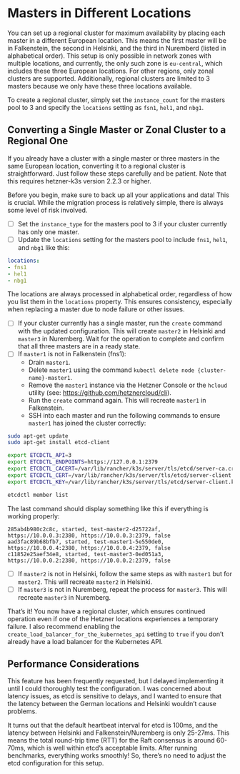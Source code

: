 # Masters in Different Locations

You can set up a regional cluster for maximum availability by placing each master in a different European location. This means the first master will be in Falkenstein, the second in Helsinki, and the third in Nuremberd (listed in alphabetical order). This setup is only possible in network zones with multiple locations, and currently, the only such zone is `eu-central`, which includes these three European locations. For other regions, only zonal clusters are supported. Additionally, regional clusters are limited to 3 masters because we only have these three locations available.

To create a regional cluster, simply set the `instance_count` for the masters pool to 3 and specify the `locations` setting as `fsn1`, `hel1`, and `nbg1`.

## Converting a Single Master or Zonal Cluster to a Regional One

If you already have a cluster with a single master or three masters in the same European location, converting it to a regional cluster is straightforward. Just follow these steps carefully and be patient. Note that this requires hetzner-k3s version 2.2.3 or higher.

Before you begin, make sure to back up all your applications and data! This is crucial. While the migration process is relatively simple, there is always some level of risk involved.

- [ ] Set the `instance_type` for the masters pool to 3 if your cluster currently has only one master.
- [ ] Update the `locations` setting for the masters pool to include `fns1`, `hel1`, and `nbg1` like this:

```yaml
locations:
- fns1
- hel1
- nbg1
```

The locations are always processed in alphabetical order, regardless of how you list them in the `locations` property. This ensures consistency, especially when replacing a master due to node failure or other issues.

- [ ] If your cluster currently has a single master, run the `create` command with the updated configuration. This will create `master2` in Helsinki and `master3` in Nuremberg. Wait for the operation to complete and confirm that all three masters are in a ready state.
- [ ] If `master1` is not in Falkenstein (fns1):
   - Drain `master1`.
   - Delete `master1` using the command `kubectl delete node {cluster-name}-master1`.
   - Remove the `master1` instance via the Hetzner Console or the `hcloud` utility (see: https://github.com/hetznercloud/cli).
   - Run the `create` command again. This will recreate `master1` in Falkenstein.
   - SSH into each master and run the following commands to ensure `master1` has joined the cluster correctly:

```bash
sudo apt-get update
sudo apt-get install etcd-client

export ETCDCTL_API=3
export ETCDCTL_ENDPOINTS=https://127.0.0.1:2379
export ETCDCTL_CACERT=/var/lib/rancher/k3s/server/tls/etcd/server-ca.crt
export ETCDCTL_CERT=/var/lib/rancher/k3s/server/tls/etcd/server-client.crt
export ETCDCTL_KEY=/var/lib/rancher/k3s/server/tls/etcd/server-client.key

etcdctl member list
```

The last command should display something like this if everything is working properly:

```
285ab4b980c2c8c, started, test-master2-d25722af, https://10.0.0.3:2380, https://10.0.0.3:2379, false
aad3fac89b68bfb7, started, test-master1-5e550de0, https://10.0.0.4:2380, https://10.0.0.4:2379, false
c11852e25aef34e8, started, test-master3-0ed051a3, https://10.0.0.2:2380, https://10.0.0.2:2379, false
```

- [ ] If `master2` is not in Helsinki, follow the same steps as with `master1` but for `master2`. This will recreate `master2` in Helsinki.
- [ ] If `master3` is not in Nuremberg, repeat the process for `master3`. This will recreate `master3` in Nuremberg.

That’s it! You now have a regional cluster, which ensures continued operation even if one of the Hetzner locations experiences a temporary failure. I also recommend enabling the `create_load_balancer_for_the_kubernetes_api` setting to `true` if you don’t already have a load balancer for the Kubernetes API.

## Performance Considerations

This feature has been frequently requested, but I delayed implementing it until I could thoroughly test the configuration. I was concerned about latency issues, as etcd is sensitive to delays, and I wanted to ensure that the latency between the German locations and Helsinki wouldn’t cause problems.

It turns out that the default heartbeat interval for etcd is 100ms, and the latency between Helsinki and Falkenstein/Nuremberg is only 25-27ms. This means the total round-trip time (RTT) for the Raft consensus is around 60-70ms, which is well within etcd’s acceptable limits. After running benchmarks, everything works smoothly! So, there’s no need to adjust the etcd configuration for this setup.

